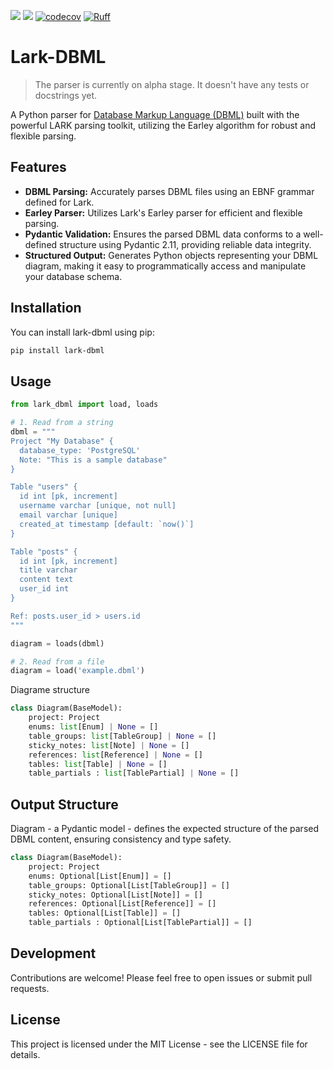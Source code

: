 [![](https://img.shields.io/pypi/v/lark-dbml.svg)](https://pypi.org/project/lark-dbml/)
[![](https://img.shields.io/github/v/tag/daihuynh/lark-dbml.svg?label=GitHub)](https://github.com/daihuynh/lark-dbml)
[![codecov](https://codecov.io/gh/daihuynh/lark-dbml/graph/badge.svg?token=YZPWVIS3QA)](https://codecov.io/gh/daihuynh/lark-dbml)
[![Ruff](https://img.shields.io/endpoint?url=https://raw.githubusercontent.com/astral-sh/ruff/main/assets/badge/v2.json)](https://github.com/astral-sh/ruff)


# Lark-DBML

> The parser is currently on alpha stage. It doesn't have any tests or docstrings yet.

A Python parser for [Database Markup Language (DBML)](https://dbml.dbdiagram.io) built with the powerful LARK parsing toolkit, utilizing the Earley algorithm for robust and flexible parsing.

## Features

* **DBML Parsing:** Accurately parses DBML files using an EBNF grammar defined for Lark.
* **Earley Parser:** Utilizes Lark's Earley parser for efficient and flexible parsing.
* **Pydantic Validation:** Ensures the parsed DBML data conforms to a well-defined structure using Pydantic 2.11, providing reliable data integrity.
* **Structured Output:** Generates Python objects representing your DBML diagram, making it easy to programmatically access and manipulate your database schema.

## Installation

You can install lark-dbml using pip:

```bash
pip install lark-dbml
```

## Usage

```python
from lark_dbml import load, loads

# 1. Read from a string
dbml = """
Project "My Database" {
  database_type: 'PostgreSQL'
  Note: "This is a sample database"
}

Table "users" {
  id int [pk, increment]
  username varchar [unique, not null]
  email varchar [unique]
  created_at timestamp [default: `now()`]
}

Table "posts" {
  id int [pk, increment]
  title varchar
  content text
  user_id int
}

Ref: posts.user_id > users.id
"""

diagram = loads(dbml)

# 2. Read from a file
diagram = load('example.dbml')
```

Diagrame structure
```Python
class Diagram(BaseModel):
    project: Project
    enums: list[Enum] | None = []
    table_groups: list[TableGroup] | None = []
    sticky_notes: list[Note] | None = []
    references: list[Reference] | None = []
    tables: list[Table] | None = []
    table_partials : list[TablePartial] | None = []
```

## Output Structure

Diagram - a Pydantic model - defines the expected structure of the parsed DBML content, ensuring consistency and type safety.

```python
class Diagram(BaseModel):
    project: Project
    enums: Optional[List[Enum]] = []
    table_groups: Optional[List[TableGroup]] = []
    sticky_notes: Optional[List[Note]] = []
    references: Optional[List[Reference]] = []
    tables: Optional[List[Table]] = []
    table_partials : Optional[List[TablePartial]] = []
```

## Development

Contributions are welcome! Please feel free to open issues or submit pull requests.

## License

This project is licensed under the MIT License - see the LICENSE file for details.
